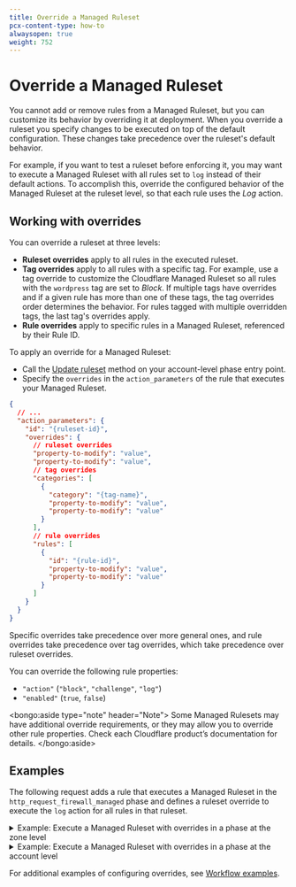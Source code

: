 ```yaml
---
title: Override a Managed Ruleset
pcx-content-type: how-to
alwaysopen: true
weight: 752
---
```


# Override a Managed Ruleset

You cannot add or remove rules from a Managed Ruleset, but you can customize its behavior by overriding it at deployment. When you override a ruleset you specify changes to be executed on top of the default configuration. These changes take precedence over the ruleset's default behavior.

For example, if you want to test a ruleset before enforcing it, you may want to execute a Managed Ruleset with all rules set to `log` instead of their default actions. To accomplish this, override the configured behavior of the Managed Ruleset at the ruleset level, so that each rule uses the _Log_ action.

## Working with overrides

You can override a ruleset at three levels:

- **Ruleset overrides** apply to all rules in the executed ruleset.
- **Tag overrides** apply to all rules with a specific tag. For example, use a tag override to customize the Cloudflare Managed Ruleset so all rules with the `wordpress` tag are set to _Block_. If multiple tags have overrides and if a given rule has more than one of these tags, the tag overrides order determines the behavior. For rules tagged with multiple overridden tags, the last tag's overrides apply.
- **Rule overrides** apply to specific rules in a Managed Ruleset, referenced by their Rule ID.

To apply an override for a Managed Ruleset:

- Call the [Update ruleset](/rulesets-api/update) method on your account-level phase entry point.
- Specify the `overrides` in the `action_parameters` of the rule that executes your Managed Ruleset.

```json
{
  // ...
  "action_parameters": {
    "id": "{ruleset-id}",
    "overrides": {
      // ruleset overrides
      "property-to-modify": "value",
      "property-to-modify": "value",
      // tag overrides
      "categories": [
        {
          "category": "{tag-name}",
          "property-to-modify": "value",
          "property-to-modify": "value"
        }
      ],
      // rule overrides
      "rules": [
        {
          "id": "{rule-id}",
          "property-to-modify": "value",
          "property-to-modify": "value"
        }
      ]
    }
  }
}
```

Specific overrides take precedence over more general ones, and rule overrides take precedence over tag overrides, which take precedence over ruleset overrides.

You can override the following rule properties:

- `"action"` (`"block"`, `"challenge"`, `"log"`)
- `"enabled"` (`true`, `false`)

<bongo:aside type="note" header="Note">
Some Managed Rulesets may have additional override requirements, or they may allow you to override other rule properties. Check each Cloudflare product’s documentation for details.
</bongo:aside>

## Examples

The following request adds a rule that executes a Managed Ruleset in the `http_request_firewall_managed` phase and defines a ruleset override to execute the `log` action for all rules in that ruleset.

<details>
<summary>Example: Execute a Managed Ruleset with overrides in a phase at the zone level</summary>
<div>

```curl
curl -X PUT \
-H "X-Auth-Email: user@cloudflare.com" \
-H "X-Auth-Key: REDACTED" \
"https://api.cloudflare.com/client/v4/zones/{zone-id}/rulesets/phases/http_request_firewall_managed/entrypoint" \
-d '{
  "description": "Managed rule behavior set to log action",
  "rules": [
    {
      "action": "execute",
      "expression": "true",
      "action_parameters": {
        "id": "{managed-ruleset-id}",
        "overrides": {
          "action": "log",
          "enabled": true
        }
      }
    }
  ]
}'
```

</div>
</details>

<details>
<summary>Example: Execute a Managed Ruleset with overrides in a phase at the account level</summary>
<div>

```curl
curl -X PUT \
-H "X-Auth-Email: user@cloudflare.com" \
-H "X-Auth-Key: REDACTED" \
"https://api.cloudflare.com/client/v4/accounts/{account-id}/rulesets/phases/http_request_firewall_managed/entrypoint" \
-d '{
  "description": "Managed rule behavior set to log action",
  "rules": [
    {
      "action": "execute",
      "expression": "cf.zone.name eq \"example.com\"",
      "action_parameters": {
        "id": "{managed-ruleset-id}",
        "overrides": {
          "action": "log",
          "enabled": true
        }
      }
    }
  ]
}'
```

</div>
</details>

For additional examples of configuring overrides, see [Workflow examples](/common-use-cases).
